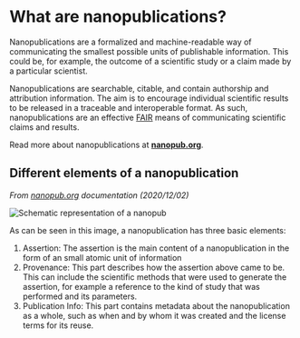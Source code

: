 # What are nanopublications?
Nanopublications are a formalized and machine-readable way of communicating the smallest possible units of publishable information. This could be, for example, the outcome of a scientific study or a claim
made by a particular scientist.

Nanopublications are searchable, citable, and contain authorship and attribution information. The aim is to encourage individual scientific results to be released in a traceable and interoperable format. As such, nanopublications are an effective [FAIR](https://www.go-fair.org/fair-principles/) means of communicating scientific claims and results.

Read more about nanopublications at **[nanopub.org](https://nanopub.org)**.

## Different elements of a nanopublication
_From [nanopub.org](http://nanopub.org/wordpress/?page_id=65) documentation (2020/12/02)_

![Schematic representation of a nanopub](../assets/nanopub.png "Schematic representation of a nanopub")

As can be seen in this image, a nanopublication has three basic elements:

1. Assertion: The assertion is the main content of a nanopublication in the form of an small atomic unit of information
2. Provenance: This part describes how the assertion above came to be. This can include the scientific methods that were used to generate the assertion, for example a reference to the kind of study that was performed and its parameters.
3. Publication Info:  This part contains metadata about the nanopublication as a whole, such as when and by whom it was created and the license terms for its reuse.
